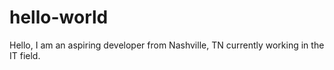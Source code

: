# hello-world

Hello, I am an aspiring developer from Nashville, TN currently working in the IT field.  
